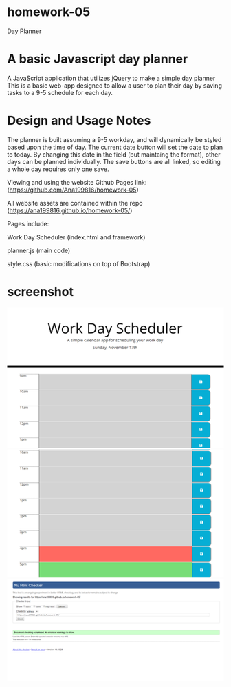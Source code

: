 # homework-05
Day Planner
# A basic Javascript day planner

A JavaScript application that utilizes jQuery to make a simple day planner
This is a basic web-app designed to allow a user to plan their day by saving tasks to a 9-5 schedule for each day.

# Design and Usage Notes
The planner is built assuming a 9-5 workday, and will dynamically be styled based upon the time of day. The current date button will set the date to plan to today. By changing this date in the field (but maintaing the format), other days can be planned individually. The save buttons are all linked, so editing a whole day requires only one save.

Viewing and using the website
Github Pages link: (https://github.com/Ana199816/homework-05)

All website assets are contained within the repo (https://ana199816.github.io/homework-05/)

Pages include:

Work Day Scheduler (index.html and framework)

planner.js (main code)

style.css (basic modifications on top of Bootstrap)

# screenshot
<img src="assets/img/work.day.png">
<img src="assets/img/work.day1.png">
<img src="assets/img/validator-workday.png">
